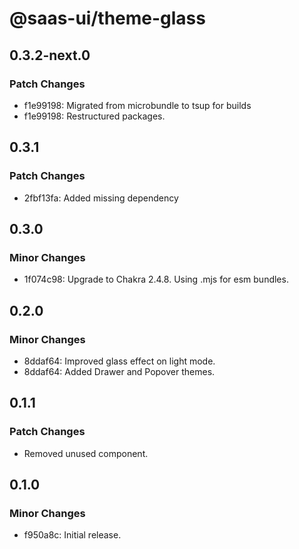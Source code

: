 # @saas-ui/theme-glass

## 0.3.2-next.0

### Patch Changes

- f1e99198: Migrated from microbundle to tsup for builds
- f1e99198: Restructured packages.

## 0.3.1

### Patch Changes

- 2fbf13fa: Added missing dependency

## 0.3.0

### Minor Changes

- 1f074c98: Upgrade to Chakra 2.4.8. Using .mjs for esm bundles.

## 0.2.0

### Minor Changes

- 8ddaf64: Improved glass effect on light mode.
- 8ddaf64: Added Drawer and Popover themes.

## 0.1.1

### Patch Changes

- Removed unused component.

## 0.1.0

### Minor Changes

- f950a8c: Initial release.
